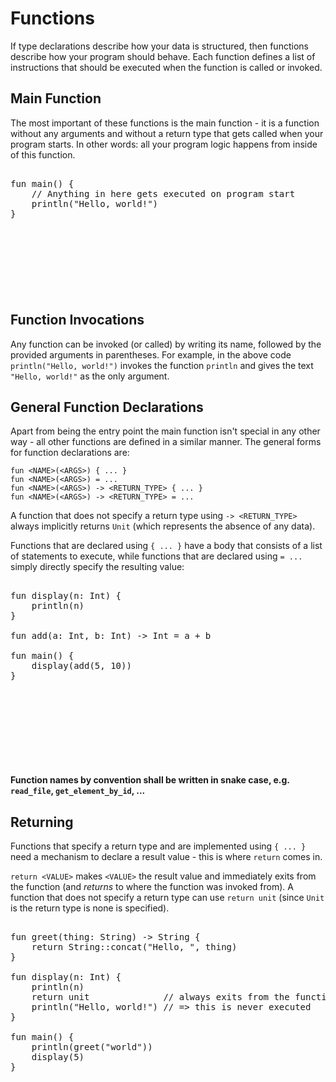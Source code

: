 
# Functions

If type declarations describe how your data is structured, then functions describe how your program should behave. Each function defines a list of instructions that should be executed when the function is called or invoked.

## Main Function

The most important of these functions is the main function - it is a function without any arguments and without a return type that gets called when your program starts. In other words: all your program logic happens from inside of this function.

<pre><div class="embedded-playground" style="height: 12.5rem">
fun main() {
    // Anything in here gets executed on program start
    println("Hello, world!")
}
</div></pre>

## Function Invocations

Any function can be invoked (or called) by writing its name, followed by the provided arguments in parentheses. For example, in the above code `println("Hello, world!")` invokes the function `println` and gives the text `"Hello, world!"` as the only argument.

## General Function Declarations

Apart from being the entry point the main function isn't special in any other way - all other functions are defined in a similar manner. The general forms for function declarations are:
```
fun <NAME>(<ARGS>) { ... }
fun <NAME>(<ARGS>) = ...
fun <NAME>(<ARGS>) -> <RETURN_TYPE> { ... }
fun <NAME>(<ARGS>) -> <RETURN_TYPE> = ...
```
A function that does not specify a return type using `-> <RETURN_TYPE>` always implicitly returns `Unit` (which represents the absence of any data). 

Functions that are declared using `{ ... }` have a body that consists of a list of statements to execute, while functions that are declared using `= ...` simply directly specify the resulting value:

<pre><div class="embedded-playground" style="height: 18.5rem">
fun display(n: Int) {
    println(n)
}

fun add(a: Int, b: Int) -> Int = a + b

fun main() {
    display(add(5, 10))
}
</div></pre>

**Function names by convention shall be written in snake case, e.g. `read_file`, `get_element_by_id`, ...**

## Returning

Functions that specify a return type and are implemented using `{ ... }` need a mechanism to declare a result value - this is where `return` comes in.

`return <VALUE>` makes `<VALUE>` the result value and immediately exits from the function (and *returns* to where the function was invoked from). A function that does not specify a return type can use `return unit` (since `Unit` is the return type is none is specified).

<pre><div class="embedded-playground" style="height: 24.5rem">
fun greet(thing: String) -> String {
    return String::concat("Hello, ", thing)
}

fun display(n: Int) {
    println(n)
    return unit              // always exits from the function here
    println("Hello, world!") // => this is never executed
}

fun main() {
    println(greet("world"))
    display(5)
}
</div></pre>